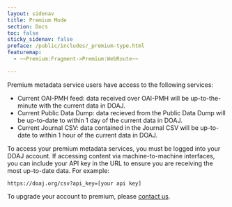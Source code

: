 ```yaml
---
layout: sidenav
title: Premium Mode
section: Docs
toc: false
sticky_sidenav: false
preface: /public/includes/_premium-type.html
featuremap: 
  - ~~Premium:Fragment->Premium:WebRoute~~

---
```


Premium metadata service users have access to the following services:

* Current OAI-PMH feed: data received over OAI-PMH will be up-to-the-minute with the current data in DOAJ.
* Current Public Data Dump: data recieved from the Public Data Dump will be up-to-date to within 1 day of the current data in DOAJ.
* Current Journal CSV: data contained in the Journal CSV will be up-to-date to within 1 hour of the current data in DOAJ.

To access your premium metadata services, you must be logged into your DOAJ account.  If accessing content via machine-to-machine interfaces, you can include your API key in the URL to ensure you are receiving the most up-to-date data.  For example:

```https://doaj.org/csv?api_key=[your api key]```

To upgrade your account to premium, please [contact us](/contact/).
